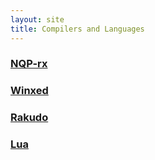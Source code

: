 ```yaml
---
layout: site
title: Compilers and Languages
---
```


### [NQP-rx](http://github.com/Perl6/nqp-rx)

### [Winxed](http://github.com/NotFound/Winxed)

### [Rakudo](http://github.com/rakudo/rakudo)

### [Lua](http://github.com/Fperrad/lua)
